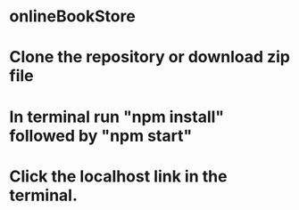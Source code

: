 # onlineBookStore
# Clone the repository or download zip file
# In terminal run "npm install" followed by "npm start"
# Click the localhost link in the terminal.
